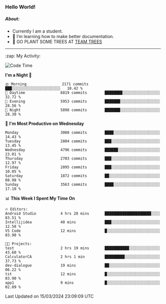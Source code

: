 ### Hello World!

##### About:
- Currently I am a student.
- 🌱 I’m learning how to make better documentation.
- 🌱 GO PLANT SOME TREES AT [TEAM TREES](https://teamtrees.org/)

---
  <summary>:zap: My Activity:</summary>
  
<!--START_SECTION:waka-->
![Code Time](http://img.shields.io/badge/Code%20Time-1%2C302%20hrs%2057%20mins-blue)

**I'm a Night 🦉** 

```text
🌞 Morning                2171 commits        ███░░░░░░░░░░░░░░░░░░░░░░   10.42 % 
🌆 Daytime                6819 commits        ████████░░░░░░░░░░░░░░░░░   32.72 % 
🌃 Evening                5953 commits        ███████░░░░░░░░░░░░░░░░░░   28.56 % 
🌙 Night                  5898 commits        ███████░░░░░░░░░░░░░░░░░░   28.30 % 
```
📅 **I'm Most Productive on Wednesday** 

```text
Monday                   3008 commits        ████░░░░░░░░░░░░░░░░░░░░░   14.43 % 
Tuesday                  2804 commits        ███░░░░░░░░░░░░░░░░░░░░░░   13.45 % 
Wednesday                4796 commits        ██████░░░░░░░░░░░░░░░░░░░   23.01 % 
Thursday                 2703 commits        ███░░░░░░░░░░░░░░░░░░░░░░   12.97 % 
Friday                   2095 commits        ███░░░░░░░░░░░░░░░░░░░░░░   10.05 % 
Saturday                 1872 commits        ██░░░░░░░░░░░░░░░░░░░░░░░   08.98 % 
Sunday                   3563 commits        ████░░░░░░░░░░░░░░░░░░░░░   17.10 % 
```


📊 **This Week I Spent My Time On** 

```text
🔥 Editors: 
Android Studio           4 hrs 28 mins       █████████████████████░░░░   83.51 % 
Intellijidea             40 mins             ███░░░░░░░░░░░░░░░░░░░░░░   12.58 % 
VS Code                  12 mins             █░░░░░░░░░░░░░░░░░░░░░░░░   03.90 % 

🐱‍💻 Projects: 
test                     2 hrs 19 mins       ███████████░░░░░░░░░░░░░░   43.60 % 
CalculatorCA             2 hrs 1 min         █████████░░░░░░░░░░░░░░░░   37.73 % 
dev-dialogue             19 mins             ██░░░░░░░░░░░░░░░░░░░░░░░   06.22 % 
tst                      12 mins             █░░░░░░░░░░░░░░░░░░░░░░░░   03.90 % 
app1                     9 mins              █░░░░░░░░░░░░░░░░░░░░░░░░   02.89 % 
```


 Last Updated on 15/03/2024 23:09:09 UTC
<!--END_SECTION:waka-->
